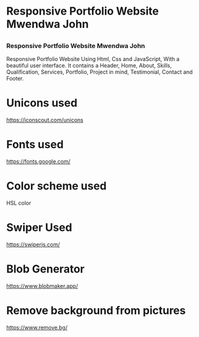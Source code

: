 # Responsive Portfolio Website Mwendwa John

##
### Responsive Portfolio Website Mwendwa John
Responsive Portfolio Website Using Html, Css and JavaScript, With a beautiful user interface. It contains a Header, Home, About, Skills, Qualification, Services, Portfolio, Project in mind, Testimonial, Contact and Footer.


# Unicons used
https://iconscout.com/unicons

# Fonts used
https://fonts.google.com/

# Color scheme used
HSL color

# Swiper Used
https://swiperjs.com/

# Blob Generator
https://www.blobmaker.app/

# Remove background from pictures
https://www.remove.bg/
